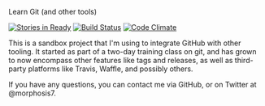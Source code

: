 Learn Git (and other tools)

[![Stories in Ready](https://badge.waffle.io/matt-bernhardt/learngit.svg?label=ready&title=Ready)](http://waffle.io/matt-bernhardt/learngit)
[![Build Status](https://travis-ci.org/matt-bernhardt/learngit.svg?branch=master)](https://travis-ci.org/matt-bernhardt/learngit)
[![Code Climate](https://codeclimate.com/github/matt-bernhardt/learngit/badges/gpa.svg)](https://codeclimate.com/github/matt-bernhardt/learngit)

This is a sandbox project that I'm using to integrate GitHub with other tooling. It started as part of a two-day training class on git, and has grown to now encompass other features like tags and releases, as well as third-party platforms like Travis, Waffle, and possibly others.

If you have any questions, you can contact me via GitHub, or on Twitter at @morphosis7.
